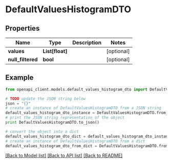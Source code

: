 # DefaultValuesHistogramDTO


## Properties
Name | Type | Description | Notes
------------ | ------------- | ------------- | -------------
**values** | **List[float]** |  | [optional] 
**null_filtered** | **bool** |  | [optional] 

## Example

```python
from openapi_client.models.default_values_histogram_dto import DefaultValuesHistogramDTO

# TODO update the JSON string below
json = "{}"
# create an instance of DefaultValuesHistogramDTO from a JSON string
default_values_histogram_dto_instance = DefaultValuesHistogramDTO.from_json(json)
# print the JSON string representation of the object
print DefaultValuesHistogramDTO.to_json()

# convert the object into a dict
default_values_histogram_dto_dict = default_values_histogram_dto_instance.to_dict()
# create an instance of DefaultValuesHistogramDTO from a dict
default_values_histogram_dto_from_dict = DefaultValuesHistogramDTO.from_dict(default_values_histogram_dto_dict)
```
[[Back to Model list]](../README.md#documentation-for-models) [[Back to API list]](../README.md#documentation-for-api-endpoints) [[Back to README]](../README.md)


